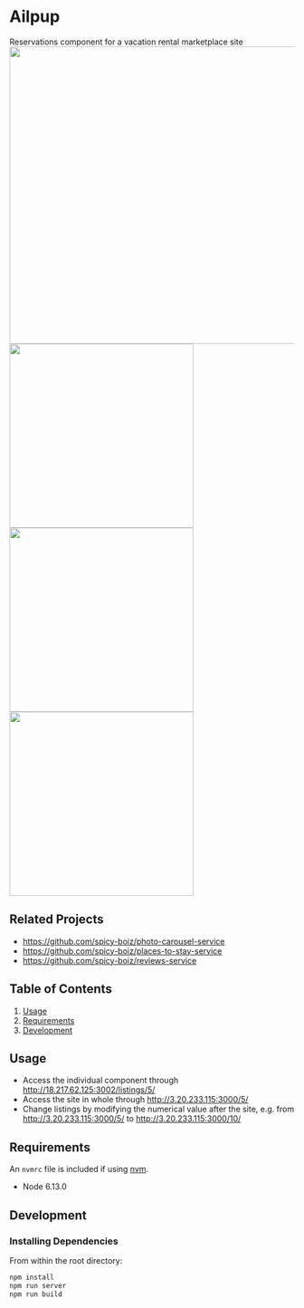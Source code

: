 # Ailpup

Reservations component for a vacation rental marketplace site
<img src="https://ailpup-fec-reservations.s3-us-west-1.amazonaws.com/WholeSite.png" height="525">
<img src="https://ailpup-fec-reservations.s3-us-west-1.amazonaws.com/CalendarComponent.png" height="325">
<img src="https://ailpup-fec-reservations.s3-us-west-1.amazonaws.com/FeesComponent.png" height="325">
<img src="https://ailpup-fec-reservations.s3-us-west-1.amazonaws.com/GuestsComponent.png" height="325">
## Related Projects

  - https://github.com/spicy-boiz/photo-carousel-service
  - https://github.com/spicy-boiz/places-to-stay-service
  - https://github.com/spicy-boiz/reviews-service

## Table of Contents

1. [Usage](#Usage)
1. [Requirements](#requirements)
1. [Development](#development)

## Usage

- Access the individual component through http://18.217.62.125:3002/listings/5/
- Access the site in whole through http://3.20.233.115:3000/5/
- Change listings by modifying the numerical value after the site, e.g. from http://3.20.233.115:3000/5/ to http://3.20.233.115:3000/10/

## Requirements

An `nvmrc` file is included if using [nvm](https://github.com/creationix/nvm).

- Node 6.13.0

## Development

### Installing Dependencies

From within the root directory:

```sh
npm install
npm run server
npm run build
